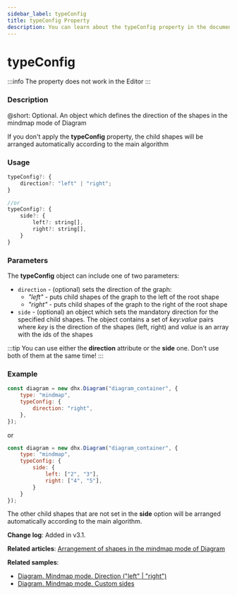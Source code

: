```yaml
---
sidebar_label: typeConfig
title: typeConfig Property
description: You can learn about the typeConfig property in the documentation of the DHTMLX JavaScript Diagram library. Browse developer guides and API reference, try out code examples and live demos, and download a free 30-day evaluation version of DHTMLX Diagram.
---
```


# typeConfig

:::info 
The property does not work in the Editor
:::

### Description

@short: Optional. An object which defines the direction of the shapes in the mindmap mode of Diagram

If you don't apply the **typeConfig** property, the child shapes will be arranged automatically according to the main algorithm

### Usage

~~~js
typeConfig?: {
    direction?: "left" | "right";
}

//or
typeConfig?: {
    side?: {
        left?: string[],
        right?: string[],
    }
}    
~~~

### Parameters

The **typeConfig** object can include one of two parameters:

- `direction` - (optional) sets the direction of the graph:
  - *"left"* - puts child shapes of the graph to the left of the root shape
  - *"right"* - puts child shapes of the graph to the right of the root shape
- `side` - (optional) an object which sets the mandatory direction for the specified child shapes. The object contains a set of *key:value* pairs where *key* is the direction of the shapes (left, right) and *value* is an array with the ids of the shapes

:::tip
You can use either the **direction** attribute or the **side** one. Don't use both of them at the same time!
:::

### Example

~~~jsx {3-5}
const diagram = new dhx.Diagram("diagram_container", { 
    type: "mindmap",
    typeConfig: {
        direction: "right",
    },
});
~~~

or

~~~jsx {3-8}
const diagram = new dhx.Diagram("diagram_container", { 
    type: "mindmap",
    typeConfig: {
        side: {
            left: ["2", "3"],
            right: ["4", "5"],
        }
    }
});
~~~

The other child shapes that are not set in the **side** option will be arranged automatically according to the main algorithm.


**Change log**: Added in v3.1.

**Related articles**: [Arrangement of shapes in the mindmap mode of Diagram](../../../guides/diagram/configuration/#arranging-shapes-in-the-mindmap-mode-of-diagram)

**Related samples**: 

- [Diagram. Mindmap mode. Direction ("left" | "right")](https://snippet.dhtmlx.com/pzllujx3)
- [Diagram. Mindmap mode. Custom sides](https://snippet.dhtmlx.com/atto9ckg)